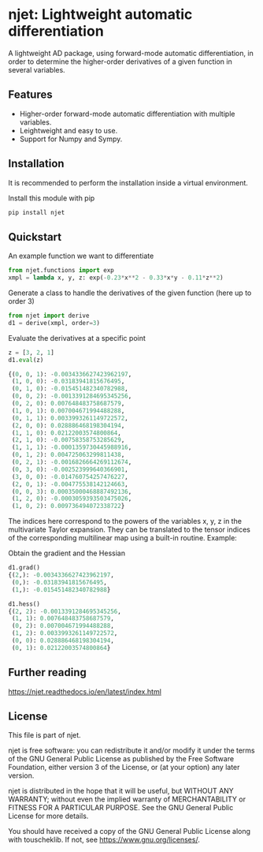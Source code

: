 # njet: Lightweight automatic differentiation

A lightweight AD package, using forward-mode automatic differentiation, in order to determine the
higher-order derivatives of a given function in several variables.

## Features

- Higher-order forward-mode automatic differentiation with multiple variables.
- Leightweight and easy to use.
- Support for Numpy and Sympy.

## Installation

It is recommended to perform the installation inside a virtual environment.

Install this module with pip

```sh
pip install njet
```

## Quickstart

An example function we want to differentiate
```python
from njet.functions import exp
xmpl = lambda x, y, z: exp(-0.23*x**2 - 0.33*x*y - 0.11*z**2)
```

Generate a class to handle the derivatives of the given function (here up to order 3)
```python
from njet import derive
d1 = derive(xmpl, order=3)
```

Evaluate the derivatives at a specific point
```python
z = [3, 2, 1]
d1.eval(z)

{(0, 0, 1): -0.0034336627423962197,
 (1, 0, 0): -0.03183941815676495,
 (0, 1, 0): -0.015451482340782988,
 (0, 0, 2): -0.0013391284695345256,
 (0, 2, 0): 0.007648483758687579,
 (1, 0, 1): 0.007004671994488288,
 (0, 1, 1): 0.0033993261149722572,
 (2, 0, 0): 0.028886468198304194,
 (1, 1, 0): 0.02122003574800864,
 (2, 1, 0): -0.00758358753285629,
 (1, 1, 1): -0.0001359730445988916,
 (0, 1, 2): 0.004725063299811438,
 (0, 2, 1): -0.0016826664269112674,
 (0, 3, 0): -0.002523999640366901,
 (3, 0, 0): -0.014760754257476227,
 (2, 0, 1): -0.004775538142124663,
 (0, 0, 3): 0.00035000468887492136,
 (1, 2, 0): -0.0003059393503475026,
 (1, 0, 2): 0.009736494072338722}
```
The indices here correspond to the powers of the variables x, y, z
in the multivariate Taylor expansion. They can be translated to
the tensor indices of the corresponding multilinear map using a
built-in routine. Example:

Obtain the gradient and the Hessian
```python
d1.grad()
{(2,): -0.0034336627423962197,
 (0,): -0.03183941815676495,
 (1,): -0.015451482340782988}
```

```python
d1.hess()
{(2, 2): -0.0013391284695345256,
 (1, 1): 0.007648483758687579,
 (0, 2): 0.007004671994488288,
 (1, 2): 0.0033993261149722572,
 (0, 0): 0.028886468198304194,
 (0, 1): 0.02122003574800864}
```

## Further reading

https://njet.readthedocs.io/en/latest/index.html

## License

This file is part of njet.

njet is free software: you can redistribute it and/or modify
it under the terms of the GNU General Public License as published by
the Free Software Foundation, either version 3 of the License, or
(at your option) any later version.

njet is distributed in the hope that it will be useful,
but WITHOUT ANY WARRANTY; without even the implied warranty of
MERCHANTABILITY or FITNESS FOR A PARTICULAR PURPOSE.  See the
GNU General Public License for more details.

You should have received a copy of the GNU General Public License
along with touscheklib.  If not, see <https://www.gnu.org/licenses/>.

